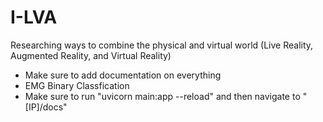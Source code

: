 # I-LVA
Researching ways to combine the physical and virtual world (Live Reality, Augmented Reality, and Virtual Reality)
- Make sure to add documentation on everything
- EMG Binary Classfication
- Make sure to run "uvicorn main:app --reload" and then navigate to "[IP]/docs"
